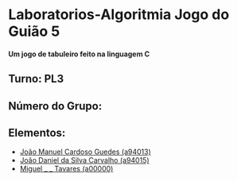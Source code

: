 # Laboratorios-Algoritmia Jogo do Guião 5
#### Um jogo de tabuleiro feito na linguagem C 

## Turno: PL3
## Número do Grupo:
## Elementos: 
  * [João Manuel Cardoso Guedes (a94013)](https://github.com/FrancesinhaMan)
  * [João Daniel da Silva Carvalho (a94015)]()
  * [Miguel _ _ Tavares (a00000)]()


